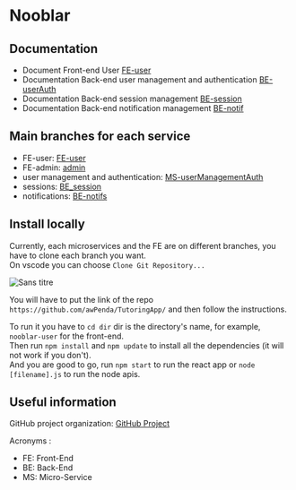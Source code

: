 # Nooblar

## Documentation
- Document Front-end User [FE-user](./Documentation/FE-user.md)
- Documentation Back-end user management and authentication [BE-userAuth](./Documentation/BE-userAuth.md)
- Documentation Back-end session management [BE-session](./Documentation/BE-session.md)
- Documentation Back-end notification management [BE-notif](./Documentation/BE-notif.md)

## Main branches for each service

- FE-user: [FE-user](https://github.com/awPenda/TutoringApp/tree/FE-user)
- FE-admin: [admin](https://github.com/awPenda/TutoringApp/tree/admin)
- user management and authentication: [MS-userManagementAuth](https://github.com/awPenda/TutoringApp/tree/MS-userManagementAuth)
- sessions: [BE_session](https://github.com/awPenda/tutoringapp/tree/BE_session)
- notifications: [BE-notifs](https://github.com/awPenda/tutoringapp/tree/BE-notif)

## Install locally
Currently, each microservices and the FE are on different branches, you have to clone each branch you want.  
On vscode you can choose `Clone Git Repository...`  

![Sans titre](https://github.com/awPenda/TutoringApp/assets/56393986/a74faaea-9d8f-4cb5-9c7b-678179ba399b)  

You will have to put the link of the repo `https://github.com/awPenda/TutoringApp/` and then follow the instructions.  

To run it you have to `cd dir` dir is the directory's name, for example, `nooblar-user` for the front-end.  
Then run `npm install` and `npm update` to install all the dependencies (it will not work if you don't).  
And you are good to go, run  `npm start` to run the react app or `node [filename].js` to run the node apis.




## Useful information

GitHub project organization: [GitHub Project](https://github.com/users/awPenda/projects/3)


Acronyms : 
- FE: Front-End
- BE: Back-End
- MS: Micro-Service

